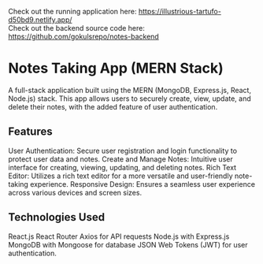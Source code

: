 
Check out the running application here: https://illustrious-tartufo-d50bd9.netlify.app/ </br>
Check out the backend source code here: https://github.com/gokulsrepo/notes-backend

# Notes Taking App (MERN Stack)

A full-stack application built using the MERN (MongoDB, Express.js, React, Node.js) stack. This app allows users to securely create, view, update, and delete their notes, with the added feature of user authentication.

## Features
User Authentication: Secure user registration and login functionality to protect user data and notes.
Create and Manage Notes: Intuitive user interface for creating, viewing, updating, and deleting notes.
Rich Text Editor: Utilizes a rich text editor for a more versatile and user-friendly note-taking experience.
Responsive Design: Ensures a seamless user experience across various devices and screen sizes.

## Technologies Used

React.js
React Router
Axios for API requests
Node.js with Express.js
MongoDB with Mongoose for database
JSON Web Tokens (JWT) for user authentication.

